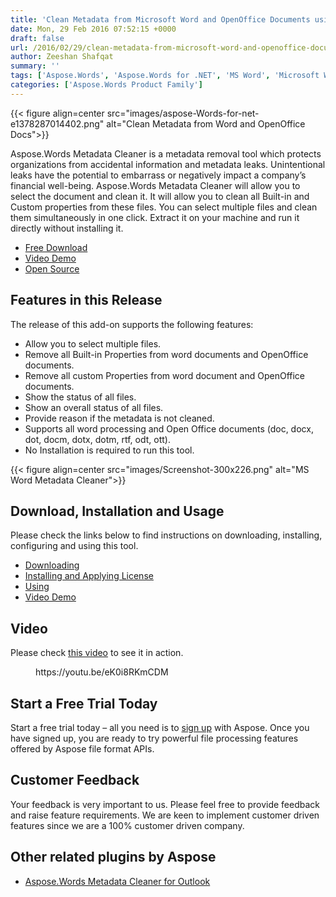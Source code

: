 ```yaml
---
title: 'Clean Metadata from Microsoft Word and OpenOffice Documents using Aspose.Words Metadata Cleaner'
date: Mon, 29 Feb 2016 07:52:15 +0000
draft: false
url: /2016/02/29/clean-metadata-from-microsoft-word-and-openoffice-documents-using-aspose.words-metadata-cleaner/
author: Zeeshan Shafqat
summary: ''
tags: ['Aspose.Words', 'Aspose.Words for .NET', 'MS Word', 'Microsoft Word', 'OpenOffice Documents', 'metadata Cleaner']
categories: ['Aspose.Words Product Family']
---
```




{{< figure align=center src="images/aspose-Words-for-net-e1378287014402.png" alt="Clean Metadata from Word and OpenOffice Docs">}}


Aspose.Words Metadata Cleaner is a metadata removal tool which protects organizations from accidental information and metadata leaks. Unintentional leaks have the potential to embarrass or negatively impact a company’s financial well-being. Aspose.Words Metadata Cleaner will allow you to select the document and clean it. It will allow you to clean all Built-in and Custom properties from these files. You can select multiple files and clean them simultaneously in one click. Extract it on your machine and run it directly without installing it.

*   [Free Download][1]
*   [Video Demo][2]
*   [Open Source][3]

## Features in this Release

The release of this add-on supports the following features:

*   Allow you to select multiple files.
*   Remove all Built-in Properties from word documents and OpenOffice documents.
*   Remove all custom Properties from word document and OpenOffice documents.
*   Show the status of all files.
*   Show an overall status of all files.
*   Provide reason if the metadata is not cleaned.
*   Supports all word processing and Open Office documents (doc, docx, dot, docm, dotx, dotm, rtf, odt, ott).
*   No Installation is required to run this tool.



{{< figure align=center src="images/Screenshot-300x226.png" alt="MS Word Metadata Cleaner">}}


## Download, Installation and Usage

Please check the links below to find instructions on downloading, installing, configuring and using this tool.

*   [Downloading][4]
*   [Installing and Applying License][5]
*   [Using][6]
*   [Video Demo][7]

## Video

Please check [this video][8] to see it in action.

<figure class="wp-block-embed-youtube wp-block-embed is-type-video is-provider-youtube wp-embed-aspect-16-9 wp-has-aspect-ratio"><div class="wp-block-embed__wrapper">https://youtu.be/eK0i8RKmCDM</div></figure>

## Start a Free Trial Today

Start a free trial today – all you need is to [sign up][9] with Aspose. Once you have signed up, you are ready to try powerful file processing features offered by Aspose file format APIs.

## Customer Feedback

Your feedback is very important to us. Please feel free to provide feedback and raise feature requirements. We are keen to implement customer driven features since we are a 100% customer driven company.

## Other related plugins by Aspose

*   [Aspose.Words Metadata Cleaner for Outlook][10]




[1]: https://docs.aspose.com/
[2]: https://youtu.be/eK0i8RKmCDM
[3]: https://docs.aspose.com/
[4]: http://docs.aspose.com/display/wordsnet/Metadata+Cleaner+for+Word#MetadataCleanerforWord-Downloading
[5]: http://docs.aspose.com/display/wordsnet/Metadata+Cleaner+for+Word#MetadataCleanerforWord-InstallingandApplyingLicense
[6]: http://docs.aspose.com/display/wordsnet/Metadata+Cleaner+for+Word#MetadataCleanerforWord-Using
[7]: http://docs.aspose.com/display/wordsnet/Metadata+Cleaner+for+Word#MetadataCleanerforWord-VideoDemo
[8]: https://youtu.be/eK0i8RKmCDM
[9]: https://id.containerize.com/admin#/settings/profile/general
[10]: http://docs.aspose.com/display/wordsnet/Metadata+Cleaner+for+Outlook




